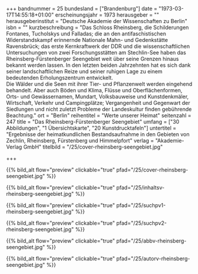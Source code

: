 +++
bandnummer = 25
bundesland = ["Brandenburg"]
date = "1973-03-17T14:55:18+01:00"
erscheinungsjahr = 1973
herausgeber = ""
herausgeberinstitut = "Deutsche Akademie der Wissenschaften zu Berlin"
isbn = ""
kurzbeschreibung = "Das Schloss Rheinsberg, die Schilderungen Fontanes, Tucholskys und Falladas; die an den antifaschistischen Widerstandskampf erinnernde Nationale Mahn- und Gedenkstätte Ravensbrück; das erste Kernkraftwerk der DDR und die wissenschaftlichen Untersuchungen von zwei Forschungsstätten am Stechlin-See haben das Rheinsberg-Fürstenberger Seengebiet weit über seine Grenzen hinaus bekannt werden lassen. In den letzten beiden Jahrzehnten hat es sich dank seiner landschaftlichen Reize und seiner ruhigen Lage zu einem bedeutenden Erholungszentrum entwickelt. <br> Die Wälder und die Seen mit ihrer Tier- und Pflanzenwelt werden eingehend behandelt. Aber auch Böden und Klima, Flüsse und Oberflächenformen, Orts- und Gewässernamen, Mundart, Volksbauweise und Kunstdenkmäler, Wirtschaft, Verkehr und Campingplätze; Vergangenheit und Gegenwart der Siedlungen und nicht zuletzt Probleme der Landeskultur finden gebührende Beachtung."
ort = "Berlin"
reihentitel = "Werte unserer Heimat"
seitenzahl = 247
title = "Das Rheinsberg-Fürstenberger Seengebiet"
umfang = ["30 Abbildungen", "1 Übersichtskarte", "20 Kunstdrucktafeln"]
untertitel = "Ergebnisse der heimatkundlichen Bestandsaufnahme in den Gebieten von Zechlin, Rheinsberg, Fürstenberg und Himmelpfort"
verlag = "Akademie-Verlag GmbH"
titelbild = "/25/cover-rheinsberg-seengebiet.jpg"

+++

{{% bild_alt flow="preview" clickable="true" pfad="/25/cover-rheinsberg-seengebiet.jpg"   %}}

{{% bild_alt flow="preview" clickable="true" pfad="/25/inhaltsv-rheinsberg-seengebiet.jpg"   %}}

{{% bild_alt flow="preview" clickable="true" pfad="/25/suchpv1-rheinsberg-seengebiet.jpg"   %}}

{{% bild_alt flow="preview" clickable="true" pfad="/25/suchpv2-rheinsberg-seengebiet.jpg"   %}}

{{% bild_alt flow="preview" clickable="true" pfad="/25/abbv-rheinsberg-seengebiet.jpg"   %}}

{{% bild_alt flow="preview" clickable="true" pfad="/25/autorv-rheinsberg-seengebiet.jpg"   %}}
